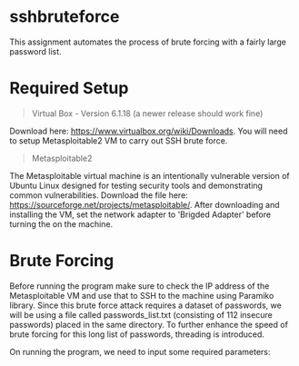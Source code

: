 # sshbruteforce

This assignment automates the process of brute forcing with a fairly large password list. 

# Required Setup

> Virtual Box - Version 6.1.18 (a newer release should work fine)

Download here: https://www.virtualbox.org/wiki/Downloads. You will need to setup Metasploitable2 VM to carry out SSH brute force. 

> Metasploitable2

The Metasploitable virtual machine is an intentionally vulnerable version of Ubuntu Linux designed for testing security tools and demonstrating common vulnerabilities. Download the file here: https://sourceforge.net/projects/metasploitable/. After downloading and installing the VM, set the network adapter to 'Brigded Adapter' before turning the on the machine.


# Brute Forcing

Before running the program make sure to check the IP address of the Metasploitable VM and use that to SSH to the machine using Paramiko library. Since this brute force attack requires a dataset of passwords, we will be using a file called passwords_list.txt (consisting of 112 insecure passwords) placed in the same directory. To further enhance the speed of brute forcing for this long list of passwords, threading is introduced.

On running the program, we need to input some required parameters:
